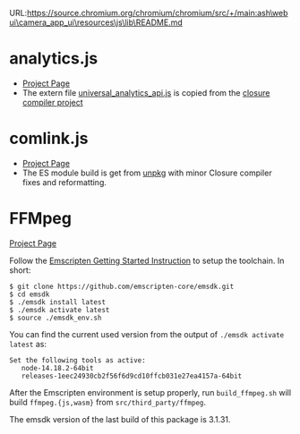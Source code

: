 URL:https://source.chromium.org/chromium/chromium/src/+/main:ash\webui\camera_app_ui\resources\js\lib\README.md
# analytics.js

* [Project Page](https://developers.google.com/analytics/devguides/collection/analyticsjs)
* The extern file [universal_analytics_api.js](https://github.com/google/closure-compiler/blob/4327b35e038666593b0c72f90e75c4f33fc7a060/contrib/externs/universal_analytics_api.js) is copied from the [closure compiler project](https://github.com/google/closure-compiler)

# comlink.js

* [Project Page](https://github.com/GoogleChromeLabs/comlink)
* The ES module build is get from [unpkg](https://unpkg.com/comlink@4.2.0/dist/esm/comlink.js) with minor Closure compiler fixes and reformatting.

# FFMpeg

[Project Page](https://www.ffmpeg.org/)

Follow the [Emscripten Getting Started Instruction](https://emscripten.org/docs/getting_started/downloads.html) to setup the toolchain. In short:

```shell
$ git clone https://github.com/emscripten-core/emsdk.git
$ cd emsdk
$ ./emsdk install latest
$ ./emsdk activate latest
$ source ./emsdk_env.sh
```

You can find the current used version from the output of `./emsdk activate latest` as:

```
Set the following tools as active:
   node-14.18.2-64bit
   releases-1eec24930cb2f56f6d9cd10ffcb031e27ea4157a-64bit
```

After the Emscripten environment is setup properly, run `build_ffmpeg.sh` will build `ffmpeg.{js,wasm}` from `src/third_party/ffmpeg`.

The emsdk version of the last build of this package is 3.1.31.
